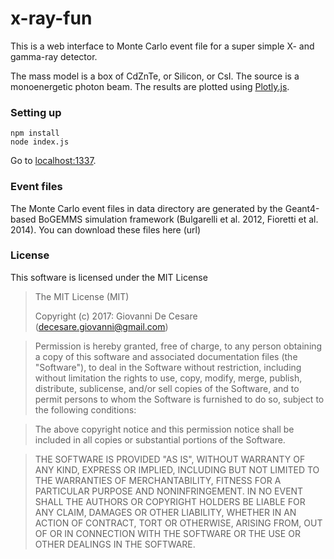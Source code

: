 # x-ray-fun

This is a web interface to Monte Carlo event file for a super simple X- and gamma-ray detector. 

The mass model is a box of CdZnTe, or Silicon, or CsI. The source is a monoenergetic photon beam.  The results are plotted using [Plotly.js](https://plot.ly/javascript/).

### Setting up

    npm install 
    node index.js

Go to [localhost:1337](http://localhost:1337).

### Event files

The Monte Carlo event files in data directory are generated by the Geant4-based BoGEMMS simulation framework (Bulgarelli et al. 2012, Fioretti et al. 2014). You can download these files here (url)

### License

This software is licensed under the MIT License

>The MIT License (MIT)
>
>Copyright (c) 2017: Giovanni De Cesare (decesare.giovanni@gmail.com)

>Permission is hereby granted, free of charge, to any person obtaining a copy
of this software and associated documentation files (the "Software"), to deal
in the Software without restriction, including without limitation the rights
to use, copy, modify, merge, publish, distribute, sublicense, and/or sell
copies of the Software, and to permit persons to whom the Software is
furnished to do so, subject to the following conditions:

>The above copyright notice and this permission notice shall be included in
all copies or substantial portions of the Software.

>THE SOFTWARE IS PROVIDED "AS IS", WITHOUT WARRANTY OF ANY KIND, EXPRESS OR
IMPLIED, INCLUDING BUT NOT LIMITED TO THE WARRANTIES OF MERCHANTABILITY,
FITNESS FOR A PARTICULAR PURPOSE AND NONINFRINGEMENT. IN NO EVENT SHALL THE
AUTHORS OR COPYRIGHT HOLDERS BE LIABLE FOR ANY CLAIM, DAMAGES OR OTHER
LIABILITY, WHETHER IN AN ACTION OF CONTRACT, TORT OR OTHERWISE, ARISING FROM,
OUT OF OR IN CONNECTION WITH THE SOFTWARE OR THE USE OR OTHER DEALINGS IN
THE SOFTWARE.
